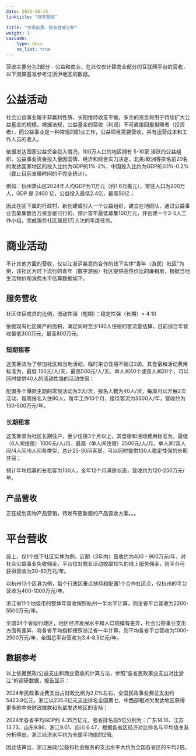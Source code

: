 ```yaml
---
date: 2025-10-15
linktitle: "财务营收"

title: "市场前景、财务营收分析"
weight: 3
cascade:
    type: docs
    no_list: true
---
```



营收主要分为2部分 - 公益和商业，在此仅仅计算商业部分的互联网平台的营收，以下测算基准参考江浙沪地区的数据。

# 公益活动
社会公益事业属于非赢利性质，长期维持收支平衡，多余的资金将用于持续扩大公益基金的规模。根据法规，公益基金的营收（利润）不可直接回报捐赠者（投资者），而公益事业是一种常规的职业工作，公益项目需要营收，并有运营成本和工作人员的收入。

依据发达国家公益资金投入情况，100万人口的地区拥有 5-10家 活跃的公益组织。公益事业资金投入量因国情、经济和综合实力决定，北美/欧洲等排名前20名的发达国家地区的投入比约为GDP的1%-2%，中国投入比约为GDP的0.1%-0.2%（截止目前发稿时间的不完全统计）。

例如：杭州萧山区2024年人均GDP为11万元（约1.6万美元），常住人口为200万人，GDP 是 2400 亿，公益投入最低2.4亿，最高50亿；

因此在区下属的行政村，新创建或引入一个公益组织，建立在地团队，通过公益事业去募集数百万资金是可行的，预计首年最低募集100万元，并创建一个3-5人工作小组，完成服务社区居民1万人次的年度任务。

# 商业活动
不计其他方面的营收，仅以江浙沪某意向合作的线下实体“青年（游民）社区”为例，该社区为时下流行的青年（数字游民）社区提供高性价比的廉租房，根据当地生活物价和消费水平估算数据如下。

## 服务营收

社区住宿成员的比例，流动性强（短期）：稳定性强（长期）= 4:10

依据现有社区房产的面积，满足同时至少140人住宿的客流量估算，目前综合年营收最低300万元，最高800万元。

### 短期租客

这类客流为了参加社区和当地活动，临时来访住宿不超过2周。其食宿和活动费用标准为，最低 150元/人/天，最高500元/人/天。单人间40个或双人间20个，可以同时提供40人的流动性强的活动住宿；

配置多个爆款主题的常规活动为3天/次，报名人数为40人/次，每周可以开展2次活动，每周报名入住80人，每年工作10个月，接待客流为3300人/年，营收约为 150-500万元/年。

### 长期租客

这类客源为社区长期住户，至少住宿3个月以上，其食宿和活动费用标准为，最低（6人间住宿）1000元/人/月，最高（单人间住宿）2500元/人/月。单人间/双人间/4人间/6人间各类型，总计25-30间客房，可以同时提供100人稳定性强的长期住宿；

预计年均招募的长租客为100人，全年12个月满房状态，营收约为120-250万元/年。


## 产品营收

正在规划实物产品营销，待发布更新版的产品营收方案。。。


# 平台营收

综上，仅1个线下社区实体为例，近期（3年内）营收约为400 - 900万元/年，对社会公益事业免收佣金，平台仅对商业活动收取10%的线上服务佣金，则平台可获得营收为30-80万元/年。

以杭州13个区县为例，每个行政区重点扶持和配置1个合作社区点，仅杭州的平台营收为400-1000万元/年。

浙江省11个地级市的整体年营收按照杭州一半水平计算，则全省平台营收为2200-5500万元/年。

全国34个省级行政区，地区经济发展水平和人口规模有差异，社会公益事业支出方面有差异，将各省平均指标按照浙江省一半计算，则平均各省平台营收为1000-2500万元/年，全国总平台营收为3.4-8.5亿元/年。


## 数据参考

以上依据民政/公益支出和商业营收的计算方法，参照“各省民政事业支出对比浙江”的调研数据，报告显示：

2024年民政事业费支出占财政比例为2.0%左右，全国民政事业费总支出约5423.9亿元，浙江以235.6亿元支出排名全国第七，中西部相对欠发达地区获得更多的中央财政拨款和东部发达地区的支持；

2024年各省平均GDP约 4.35万亿元，强省排名前5位分别为：广东14.16、江苏13.73、山东9.86、浙江9.01、四川 6.47，根据各省区经济对比排名与平均值关系分析得出，浙江经济水平约为全国平均值的2倍。

因此估算出，浙江民政/公益和社会服务的支出水平大约为全国各省区的平均2倍。
